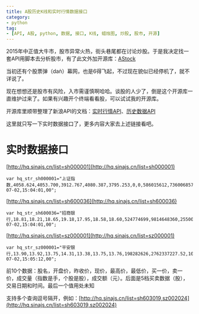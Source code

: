 ```yaml
---
title: A股历史K线和实时行情数据接口
category:
- python
tag:
- [API, A股, python, 数据, 接口, K线, 蜡烛图, 炒股, 股市, 开源]
---
```


2015年中正值大牛市，股市异常火热，街头巷尾都在讨论炒股。于是我决定找一套API用脚本去分析股市，有了此文外加开源库：[AStock](https://github.com/HarrisonXi/AStock)

当初还有个股票弹（daǹ）幕网，也是6得飞起，不过现在貌似已经停机了，就不详说了。

现在想想还是股市有风险，入市需谨慎啊哈哈。谈股的人少了，倒是这个开源库一直维护过来了。如果有兴趣开个终端看看股，可以试试我的开源库。

<!--more-->

开源库里顺带整理了新浪API的文档：[实时行情API](https://github.com/HarrisonXi/AStock/blob/master/%E5%AE%9E%E6%97%B6%E8%A1%8C%E6%83%85API.md)、[历史数据API](https://github.com/HarrisonXi/AStock/blob/master/%E5%8E%86%E5%8F%B2%E6%95%B0%E6%8D%AEAPI.md)

这里就只写一下实时数据接口了，更多内容大家去上述链接看吧。

# 实时数据接口

[http://hq.sinajs.cn/list=sh000001](http://hq.sinajs.cn/list=sh000001)

```
var hq_str_sh000001="上证指数,4058.624,4053.700,3912.767,4080.387,3795.253,0,0,586015612,736006857593,0,0,0,0,0,0,0,0,0,0,0,0,0,0,0,0,0,0,0,0,2015-07-02,15:04:01,00";
```

[http://hq.sinajs.cn/list=sh600036](http://hq.sinajs.cn/list=sh600036)

```
var hq_str_sh600036="招商银行,18.81,18.21,18.65,19.18,17.95,18.58,18.60,524774699,9814648360,25500,18.58,36300,18.57,21600,18.56,8100,18.55,32400,18.54,117478,18.60,3000,18.64,469900,18.65,320376,18.66,115700,18.67,2015-07-02,15:04:01,00";
```

[http://hq.sinajs.cn/list=sz000001](http://hq.sinajs.cn/list=sz000001)

```
var hq_str_sz000001="平安银行,13.90,13.92,13.75,14.31,13.38,13.75,13.76,198282626,2762337227.52,1091788,13.75,15200,13.74,69300,13.73,16701,13.72,28800,13.71,51900,13.76,334592,13.77,77800,13.78,284700,13.79,62800,13.80,2015-07-02,15:05:12,00";
```

前10个数据：股名，开盘价，昨收价，现价，最高价，最低价，买一价，卖一价，成交量（指数是手，个股是股），成交额（元）。后面是5档买卖数据（股），交易日期和时间。最后一个值用处未知

支持多个查询逗号隔开，例如：[http://hq.sinajs.cn/list=sh603019,sz002024](http://hq.sinajs.cn/list=sh603019,sz002024)
